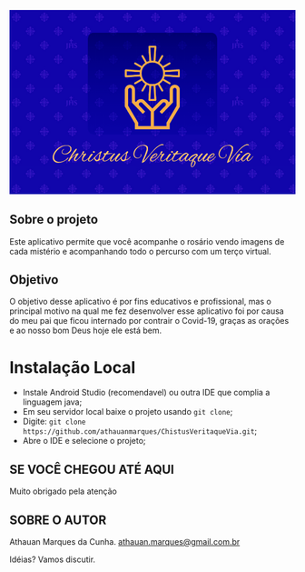 ![](https://github.com/athauanmarques/ChistusVeritaqueVia/blob/master/.github/Layout/logo.PNG)

## Sobre o projeto

Este aplicativo permite que você acompanhe o rosário vendo imagens de cada mistério e acompanhando todo o percurso com um terço virtual.

## Objetivo
O objetivo desse aplicativo é por fins educativos e profissional, mas o principal motivo na qual me fez desenvolver esse aplicativo foi por causa do meu pai que ficou internado por contrair o Covid-19, graças as orações e ao nosso bom Deus hoje ele está bem. 

<!--
## Layout

![](https://github.com/athauanmarques/ChistusVeritaqueVia/blob/master/.github/Layout/Splash%20Screen.png) ![](https://github.com/athauanmarques/ChistusVeritaqueVia/blob/master/.github/Layout/Ter%C3%A7o.png) 
![](https://github.com/athauanmarques/ChistusVeritaqueVia/blob/master/.github/Layout/Misterio%20%E2%80%93%201.png) ![](https://github.com/athauanmarques/ChistusVeritaqueVia/blob/master/.github/Layout/Oferecimento%20%E2%80%93%201.png) 
 -->
# Instalação Local

- Instale Android Studio (recomendavel) ou outra IDE que complia a linguagem java;
- Em seu servidor local baixe o projeto usando `git clone`;
- Digite: `git clone https://github.com/athauanmarques/ChistusVeritaqueVia.git`;
- Abre o IDE e selecione o projeto;

##  SE VOCÊ CHEGOU ATÉ AQUI
Muito obrigado pela atenção

## SOBRE O AUTOR
Athauan Marques da Cunha.
athauan.marques@gmail.com.br

Idéias? Vamos discutir.
